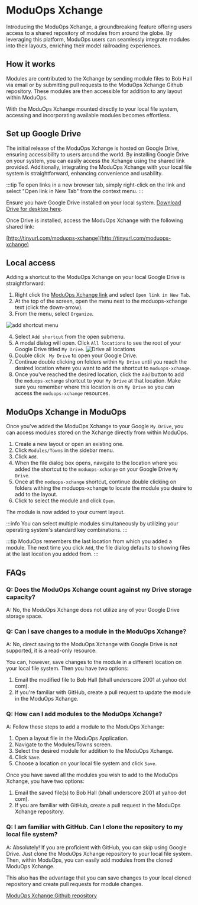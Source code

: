 # ModuOps Xchange

Introducing the ModuOps Xchange, a groundbreaking feature offering users access to a shared repository of modules from around the globe. By leveraging this platform, ModuOps users can seamlessly integrate modules into their layouts, enriching their model railroading experiences.

## How it works

Modules are contributed to the Xchange by sending module files to Bob Hall via email or by submitting pull requests to the ModuOps Xchange Github repository. These modules are then accessible for addition to any layout within ModuOps.

With the ModuOps Xchange mounted directly to your local file system, accessing and incorporating available modules becomes effortless.

## Set up Google Drive

The initial release of the ModuOps Xchange is hosted on Google Drive, ensuring accessibility to users around the world. By installing Google Drive on your system, you can easily access the Xchange using the shared link provided. Additionally, integrating the ModuOps Xchange with your local file system is straightforward, enhancing convenience and usability.

:::tip
To open links in a new browser tab, simply right-click on the link and select "Open link in New Tab" from the context menu.
:::

Ensure you have Google Drive installed on your local system. [Download Drive for desktop here](https://www.google.com/drive/download/).

Once Drive is installed, access the ModuOps Xchange with the following shared link:

[http://tinyurl.com/moduops-xchange](http://tinyurl.com/moduops-xchange)

## Local access

Adding a shortcut to the ModuOps Xchange on your local Google Drive is straightforward:

1. Right click the [ModuOps Xchange link](http://tinyurl.com/moduops-xchange) and select `Open link in New Tab`.
2. At the top of the screen, open the menu next to the moduops-xchange text (click the down-arrow).
3. From the menu, select `Organize`.

![add shortcut menu](/img/add-shortcut.png)

4. Select `Add shortcut` from the open submenu.
5. A modal dialog will open. Click `All locations` to see the root of your Google Drive titled `My Drive`.
   ![Drive all locations](/img/all-locations.png)
6. Double click ` My Drive` to open your Google Drive.
7. Continue double clicking on folders within `My Drive` until you reach the desired location where you want to add the shortcut to `moduops-xchange`.
8. Once you've reached the desired location, click the `Add` button to add the `moduops-xchange` shortcut to your `My Drive` at that location. Make sure you remember where this location is on `My Drive` so you can access the `moduops-xchange` resources.

## ModuOps Xchange in ModuOps

Once you've added the ModuOps Xchange to your Google `My Drive`, you can access modules stored on the Xchange directly from within ModuOps.

1. Create a new layout or open an existing one.
2. Click `Modules/Towns` in the sidebar menu.
3. Click `Add`.
4. When the file dialog box opens, navigate to the location where you added the shortcut to the `moduops-xchange` on your Google Drive `My Drive`.
5. Once at the `moduops-xchange` shortcut, continue double clicking on folders withing the moduops-xchange to locate the module you desire to add to the layout.
6. Click to select the module and click `Open`.

The module is now added to your current layout.

:::info
You can select multiple modules simultaneously by utilizing your operating system's standard key combinations.
:::

:::tip
ModuOps remembers the last location from which you added a module. The next time you click `Add`, the file dialog defaults to showing files at the last location you added from.
:::

## FAQs

### Q: Does the ModuOps Xchange count against my Drive storage capacity?

A: No, the ModuOps Xchange does not utilize any of your Google Drive storage space.

### Q: Can I save changes to a module in the ModuOps Xchange?

A: No, direct saving to the ModuOps Xchange with Google Drive is not supported, it is a read-only resource.

You can, however, save changes to the module in a different location on your local file system. Then you have two options:

1. Email the modified file to Bob Hall (bhall underscore 2001 at yahoo dot com).
2. If you're familiar with GitHub, create a pull request to update the module in the ModuOps Xchange.

### Q: How can I add modules to the ModuOps Xchange?

A: Follow these steps to add a module to the ModuOps Xchange:

1. Open a layout file in the ModuOps Application.
2. Navigate to the Modules/Towns screen.
3. Select the desired module for addition to the ModuOps Xchange.
4. Click `Save`.
5. Choose a location on your local file system and click `Save`.

Once you have saved all the modules you wish to add to the ModuOps Xchange, you have two options:

1. Email the saved file(s) to Bob Hall (bhall underscore 2001 at yahoo dot com).
2. If you are familiar with GitHub, create a pull request in the ModuOps Xchange repository.

### Q: I am familiar with GitHub. Can I clone the repository to my local file system?

A: Absolutely! If you are proficient with GitHub, you can skip using Google Drive. Just clone the ModuOps Xchange repository to your local file system. Then, within ModuOps, you can easily add modules from the cloned ModuOps Xchange.

This also has the advantage that you can save changes to your local cloned repository and create pull requests for module changes.

[ModuOps Xchange Github repository](https://github.com/bhall2001/moduops-xchange)
